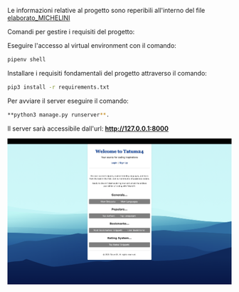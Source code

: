 Le informazioni relative al progetto sono reperibili all'interno del file [elaborato_MICHELINI](elaborato_MICHELINI.pdf)

Comandi per gestire i requisiti del progetto: 

Eseguire l'accesso al virtual environment con il comando:
```sh
pipenv shell
```
Installare i requisiti fondamentali del progetto attraverso il comando:
```sh
pip3 install -r requirements.txt
```

Per avviare il server eseguire il comando: 
```sh
**python3 manage.py runserver**.
```
Il server sarà accessibile dall'url: **http://127.0.0.1:8000**



![Anteprima del PDF](images/home.png)